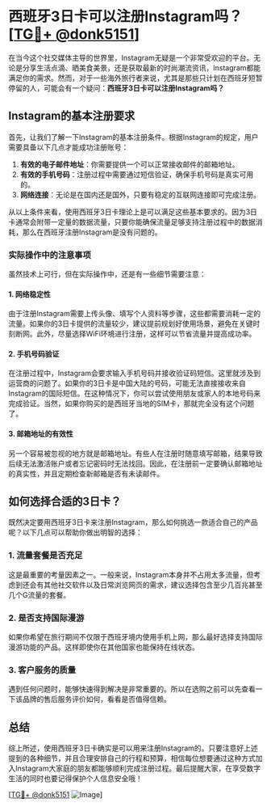 # 西班牙3日卡可以注册Instagram吗？[[TG💪+ @donk5151](https://t.me/s/donk5151)]

在当今这个社交媒体主导的世界里，Instagram无疑是一个非常受欢迎的平台。无论是分享生活点滴、晒美食美景，还是获取最新的时尚潮流资讯，Instagram都能满足你的需求。然而，对于一些海外旅行者来说，尤其是那些只计划在西班牙短暂停留的人，可能会有一个疑问：**西班牙3日卡可以注册Instagram吗？**

## Instagram的基本注册要求

首先，让我们了解一下Instagram的基本注册条件。根据Instagram的规定，用户需要具备以下几点才能成功注册账号：

1. **有效的电子邮件地址**：你需要提供一个可以正常接收邮件的邮箱地址。
2. **有效的手机号码**：注册过程中需要通过短信验证，确保手机号码是真实可用的。
3. **网络连接**：无论是在国内还是国外，只要有稳定的互联网连接即可完成注册。

从以上条件来看，使用西班牙3日卡理论上是可以满足这些基本要求的。因为3日卡通常会附带一定量的数据流量，只要你能确保流量足够支持注册过程中的数据消耗，那么在西班牙注册Instagram是没有问题的。

### 实际操作中的注意事项

虽然技术上可行，但在实际操作中，还是有一些细节需要注意：

#### 1. 网络稳定性

由于注册Instagram需要上传头像、填写个人资料等步骤，这些都需要消耗一定的流量。如果你的3日卡提供的流量较少，建议提前规划好使用场景，避免在关键时刻断网。此外，尽量选择WiFi环境进行注册，这样可以节省流量并提高成功率。

#### 2. 手机号码验证

在注册过程中，Instagram会要求输入手机号码并接收验证码短信。这里就涉及到运营商的问题了。如果你的3日卡是中国大陆的号码，可能无法直接接收来自Instagram的国际短信。在这种情况下，你可以尝试使用朋友或家人的本地号码来完成验证。当然，如果你购买的是西班牙当地的SIM卡，那就完全没有这个问题了。

#### 3. 邮箱地址的有效性

另一个容易被忽视的地方就是邮箱地址。有些人在注册时随意填写邮箱，结果导致后续无法激活账户或者忘记密码时无法找回。因此，在注册前一定要确认邮箱地址的真实性，并且定期检查新邮箱是否有未读邮件。

## 如何选择合适的3日卡？

既然决定要用西班牙3日卡来注册Instagram，那么如何挑选一款适合自己的产品呢？以下几点可以帮助你做出明智的选择：

### 1. 流量套餐是否充足

这是最重要的考量因素之一。一般来说，Instagram本身并不占用太多流量，但考虑到还会有其他社交软件以及日常浏览网页的需求，建议选择包含至少几百兆甚至几个G流量的套餐。

### 2. 是否支持国际漫游

如果你希望在旅行期间不仅限于西班牙境内使用手机上网，那么最好选择支持国际漫游功能的产品。这样即使你在其他国家也能保持在线状态。

### 3. 客户服务的质量

遇到任何问题时，能够快速得到解决是非常重要的。所以在选购之前可以先查看一下该品牌的售后服务评价如何，看看是否值得信赖。

## 总结

综上所述，使用西班牙3日卡确实是可以用来注册Instagram的。只要注意好上述提到的各种细节，并且合理安排自己的行程和预算，相信每位想要通过这种方式加入Instagram大家庭的朋友都能够顺利完成注册过程。最后提醒大家，在享受数字生活的同时也要记得保护个人信息安全哦！

[[TG💪+ @donk5151](https://t.me/s/donk5151) ![Image](https://i.postimg.cc/rwNCRYN7/Snipaste-2025-04-30-17-27-05.png)]